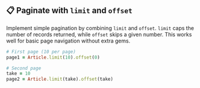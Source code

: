 ## 📋 Paginate with `limit` and `offset`

Implement simple pagination by combining `limit` and `offset`. `limit` caps the number of records returned, while `offset` skips a given number. This works well for basic page navigation without extra gems.

```ruby
# First page (10 per page)
page1 = Article.limit(10).offset(0)

# Second page
take = 10
page2 = Article.limit(take).offset(take)
```  

